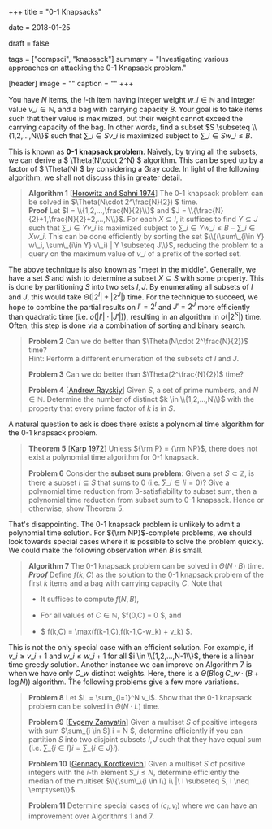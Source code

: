 +++
title = "0-1 Knapsacks"

date = 2018-01-25

draft = false

tags = ["compsci", "knapsack"]
summary = "Investigating various approaches on attacking the 0-1 Knapsack problem."

[header]
image = ""
caption = ""
+++

You have $N$ items, the $i$-th item having integer weight $w\_i \in \mathbb{N}$ and integer value $v\_i \in \mathbb{N}$, and a bag with carrying capacity $B$. Your goal is to take items such that their value is maximized, but their weight cannot exceed the carrying capacity of the bag. In other words, find a subset $S \subseteq \\{1,2,...,N\\}$ such that $\sum\_{i \in S} v\_i$ is maximized subject to $\sum\_{i\in S} w\_i \leq B$.

This is known as **0-1 knapsack problem**. Naïvely, by trying all the subsets, we can derive a $ \Theta(N\cdot 2^N) $ algorithm. This can be sped up by a factor of $ \Theta(N) $ by considering a Gray code. In light of the following algorithm, we shall not discuss this in greater detail.

>**Algorithm 1** \[[Horowitz and Sahni 1974](https://dl.acm.org/citation.cfm?id=321823)] The 0-1 knapsack problem can be solved in $\Theta(N\cdot 2^\frac{N}{2}) $ time.
\
>**Proof** Let $I = \\{1,2,...,\frac{N}{2}\\}$ and $J = \\{\frac{N}{2}+1,\frac{N}{2}+2,...,N\\}$. For each $X \subseteq I$, it suffices to find $Y \subseteq J$ such that $\sum\_{i\in Y} v\_i$ is maximized subject to $\sum\_{i\in Y} w\_i \leq B - \sum\_{i\in X} w\_i$. This can be done efficiently by sorting the set $\\{(\sum\_{i\in Y} w\_i, \sum\_{i\in Y} v\_i) | Y \subseteq J\\}$, reducing the problem to a query on the maximum value of $v\_i$ of a prefix of the sorted set. 

The above technique is also known as "meet in the middle". Generally, we have a set $S$ and wish to determine a subset $X \subseteq S$ with some property. This is done by partitioning $S$ into two sets $I,J$. By enumerating all subsets of $I$ and $J$, this would take $\Theta(|2^I| + |2^J|)$ time. For the technique to succeed, we hope to combine the partial results on $I' = 2^I$ and $J' = 2^J$ more efficiently than quadratic time (i.e. $o(|I'|\cdot |J'|)$), resulting in an algorithm in $o(|2^S|)$ time. Often, this step is done via a combination of sorting and binary search.

>**Problem 2** Can we do better than $\Theta(N\cdot 2^\frac{N}{2})$ time?
\
>Hint: Perform a different enumeration of the subsets of $I$ and $J$.
>
>**Problem 3** Can we do better than $\Theta(2^\frac{N}{2})$ time?
>
>**Problem 4** \[[Andrew Rayskiy](http://codeforces.com/problemset/problem/478/E)\] Given $S$, a set of prime numbers, and $N\in \mathbb{N}$. Determine the number of distinct $k \in \\{1,2,...,N\\}$ with the property that every prime factor of $k$ is in $S$.

A natural question to ask is does there exists a polynomial time algorithm for the 0-1 knapsack problem. 

>**Theorem 5** \[[Karp 1972](https://link.springer.com/chapter/10.1007/978-1-4684-2001-2_9)\] Unless ${\rm P} = {\rm NP}$, there does not exist a polynomial time algorithm for 0-1 knapsack.
>
>**Problem 6** Consider the **subset sum problem**: Given a set $S \subset \mathbb{Z}$, is there a subset $I \subseteq S$ that sums to 0 (i.e. $\sum\_{i \in I} i = 0$)? Give a polynomial time reduction from 3-satisfiability to subset sum, then a polynomial time reduction from subset sum to 0-1 knapsack. Hence or otherwise, show Theorem 5.

That's disappointing. The 0-1 knapsack problem is unlikely to admit a polynomial time solution. For ${\rm NP}$-complete problems, we should look towards special cases where it is possible to solve the problem quickly.  We could make the following observation when $B$ is small.

>**Algorithm 7** The 0-1 knapsack problem can be solved in $\Theta(N\cdot B)$ time.
\
>***Proof*** Define $f(k,C)$ as the solution to the 0-1 knapsack problem of the first $k$ items and a bag with carrying capacity $C$. Note that 
>
> * It suffices to compute $f(N,B)$,
>
> * For all values of $C \in \mathbb{N}$, $f(0,C) = 0 $, and
>
> * $ f(k,C) = \max(f(k-1,C),f(k-1,C-w\_k) + v\_k) $.

This is not the only special case with an efficient solution. For example, if $v\_i \geq v\_{i+1}$ and $w\_i \leq w\_{i+1}$ for all $i \in \\{1,2,...,N-1\\}$, there is a linear time greedy solution. Another instance we can improve on Algorithm 7 is when we have only $C\_w$ distinct weights. Here, there is a $\Theta(B \log{C\_w}\cdot (B + \log{N}))$ algorithm. The following problems give a few more variations.

>**Problem 8** Let $L = \sum_{i=1}^N v_i$. Show that the 0-1 knapsack problem can be solved in $\Theta(N\cdot L)$ time.
>
>**Problem 9** \[[Evgeny Zamyatin](http://neerc.ifmo.ru/school/io/archive/20150330/problems-20150330-individual.pdf#page=4)\] Given a multiset $S$ of positive integers with sum $\sum\_\{i \in S\} i = N $, determine efficiently if you can partition $S$ into two disjoint subsets $I,J$ such that they have equal sum (i.e. $\sum\_\{i \in I\} i = \sum\_\{i \in J\} i$).
>
>**Problem 10** \[[Gennady Korotkevich](https://agc020.contest.atcoder.jp/tasks/agc020_c)\] Given a multiset $S$  of positive integers with the $i$-th element $S\_i \leq N$, determine efficiently the median of the multiset $\\{\sum\_\{i \in I\} i\ |\ I \subseteq S, I \neq \emptyset\\}$.
>
>**Problem 11** Determine special cases of $(c_i, v_i)$ where we can have an improvement over Algorithms 1 and 7.
